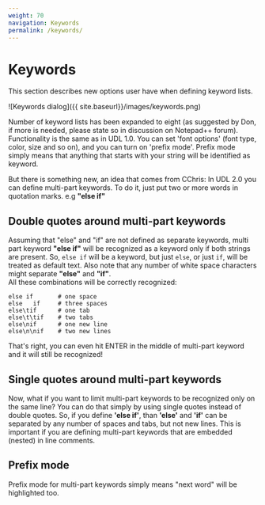 ```yaml
---
weight: 70
navigation: Keywords
permalink: /keywords/
---
```


# Keywords

This section describes new options user have when defining keyword lists.

![Keywords dialog]({{ site.baseurl}}/images/keywords.png)

Number of keyword lists has been expanded to eight (as suggested by Don, if more is needed, please state so in discussion on Notepad++ forum). Functionality is the same as in UDL 1.0. You can set 'font options' (font type, color, size and so on), and you can turn on 'prefix mode'. Prefix mode simply means that anything that starts with your string will be identified as keyword.

But there is something new, an idea that comes from CChris: In UDL 2.0 you can define multi-part keywords. To do it, just put two or more words in quotation marks. e.g __"else if"__

## Double quotes around multi-part keywords

Assuming that "else" and "if" are not defined as separate keywords, multi part keyword __"else if"__ will be recognized as a keyword only if both strings are present. So, `else if` will be a keyword, but just `else`, or just `if`, will be treated as default text. Also note that any number of white space characters might separate __"else"__ and __"if"__.<br>
All these combinations will be correctly recognized:

```
else if       # one space
else   if     # three spaces
else\tif      # one tab
else\t\tif    # two tabs
else\nif      # one new line
else\n\nif    # two new lines
```

That's right, you can even hit ENTER in the middle of multi-part keyword and it will still be recognized!

## Single quotes around multi-part keywords

Now, what if you want to limit multi-part keywords to be recognized only on the same line? You can do that simply by using single quotes instead of double quotes. So, if you define __'else if'__, than __'else'__ and __'if'__ can be separated by any number of spaces and tabs, but not new lines. This is important if you are defining multi-part keywords that are embedded (nested) in line comments.

## Prefix mode

Prefix mode for multi-part keywords simply means "next word" will be highlighted too.
